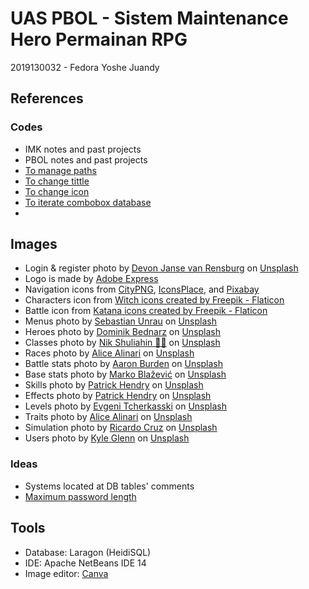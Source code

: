 # UAS PBOL - Sistem Maintenance Hero Permainan RPG

2019130032 - Fedora Yoshe Juandy

## References

### Codes

- IMK notes and past projects
- PBOL notes and past projects
- [To manage paths](https://stackoverflow.com/questions/61531317/how-do-i-determine-the-correct-path-for-fxml-files-css-files-images-and-other)
- [To change tittle](https://www.tabnine.com/code/java/methods/javafx.stage.Stage/setTitle)
- [To change icon](https://stackoverflow.com/questions/10121991/javafx-application-icon)
- [To iterate combobox database](https://stackoverflow.com/questions/39539838/javafx-populating-a-combobox-with-data-from-a-mysql-database-stringconverter-b)
- 

## Images

- Login & register photo by <a href="https://unsplash.com/@huntleytography?utm_source=unsplash&utm_medium=referral&utm_content=creditCopyText">Devon Janse van Rensburg</a> on <a href="https://unsplash.com/s/photos/cave?utm_source=unsplash&utm_medium=referral&utm_content=creditCopyText">Unsplash</a>
- Logo is made by <a href="https://express.adobe.com/express-apps/logo-maker">Adobe Express</a>
- Navigation icons from <a href="https://www.citypng.com/">CityPNG</a>, <a href="https://iconsplace.com/">IconsPlace</a>, and <a href="https://pixabay.com/">Pixabay</a>
- Characters icon from <a href="https://www.flaticon.com/free-icons/witch" title="witch icons">Witch icons created by Freepik - Flaticon</a>
- Battle icon from <a href="https://www.flaticon.com/free-icons/katana" title="katana icons">Katana icons created by Freepik - Flaticon</a>
- Menus photo by <a href="https://unsplash.com/@sebastian_unrau?utm_source=unsplash&utm_medium=referral&utm_content=creditCopyText">Sebastian Unrau</a> on <a href="https://unsplash.com/?utm_source=unsplash&utm_medium=referral&utm_content=creditCopyText">Unsplash</a>
- Heroes photo by <a href="https://unsplash.com/@betno?utm_source=unsplash&utm_medium=referral&utm_content=creditCopyText">Dominik Bednarz</a> on <a href="https://unsplash.com/s/photos/fantasy?utm_source=unsplash&utm_medium=referral&utm_content=creditCopyText">Unsplash</a>
- Classes photo by <a href="https://unsplash.com/@tjump?utm_source=unsplash&utm_medium=referral&utm_content=creditCopyText">Nik Shuliahin 💛💙</a> on <a href="https://unsplash.com/s/photos/medieval?utm_source=unsplash&utm_medium=referral&utm_content=creditCopyText">Unsplash</a>
- Races photo by <a href="https://unsplash.com/@alicealinari?utm_source=unsplash&utm_medium=referral&utm_content=creditCopyText">Alice Alinari</a> on <a href="https://unsplash.com/s/photos/fantasy?utm_source=unsplash&utm_medium=referral&utm_content=creditCopyText">Unsplash</a>
- Battle stats photo by <a href="https://unsplash.com/@aaronburden?utm_source=unsplash&utm_medium=referral&utm_content=creditCopyText">Aaron Burden</a> on <a href="https://unsplash.com/s/photos/fantasy?utm_source=unsplash&utm_medium=referral&utm_content=creditCopyText">Unsplash</a>
- Base stats photo by <a href="https://unsplash.com/@kerber?utm_source=unsplash&utm_medium=referral&utm_content=creditCopyText">Marko Blažević</a> on <a href="https://unsplash.com/s/photos/fantasy?utm_source=unsplash&utm_medium=referral&utm_content=creditCopyText">Unsplash</a>
- Skills photo by <a href="https://unsplash.com/@worldsbetweenlines?utm_source=unsplash&utm_medium=referral&utm_content=creditCopyText">Patrick Hendry</a> on <a href="https://unsplash.com/s/photos/fire?utm_source=unsplash&utm_medium=referral&utm_content=creditCopyText">Unsplash</a>
- Effects photo by <a href="https://unsplash.com/@worldsbetweenlines?utm_source=unsplash&utm_medium=referral&utm_content=creditCopyText">Patrick Hendry</a> on <a href="https://unsplash.com/s/photos/fire?utm_source=unsplash&utm_medium=referral&utm_content=creditCopyText">Unsplash</a>
- Levels photo by <a href="https://unsplash.com/@evgenit?utm_source=unsplash&utm_medium=referral&utm_content=creditCopyText">Evgeni Tcherkasski</a> on <a href="https://unsplash.com/s/photos/fantasy?utm_source=unsplash&utm_medium=referral&utm_content=creditCopyText">Unsplash</a>
- Traits photo by <a href="https://unsplash.com/@alicealinari?utm_source=unsplash&utm_medium=referral&utm_content=creditCopyText">Alice Alinari</a> on <a href="https://unsplash.com/s/photos/fantasy?utm_source=unsplash&utm_medium=referral&utm_content=creditCopyText">Unsplash</a>
- Simulation photo by <a href="https://unsplash.com/@mavrick?utm_source=unsplash&utm_medium=referral&utm_content=creditCopyText">Ricardo Cruz</a> on <a href="https://unsplash.com/s/photos/sword?utm_source=unsplash&utm_medium=referral&utm_content=creditCopyText">Unsplash</a>
- Users photo by <a href="https://unsplash.com/@kylejglenn?utm_source=unsplash&utm_medium=referral&utm_content=creditCopyText">Kyle Glenn</a> on <a href="https://unsplash.com/s/photos/adventurers?utm_source=unsplash&utm_medium=referral&utm_content=creditCopyText">Unsplash</a>

### Ideas

- Systems located at DB tables' comments
- [Maximum password length](https://stackoverflow.com/questions/98768/should-i-impose-a-maximum-length-on-passwords)

## Tools

- Database: Laragon (HeidiSQL)
- IDE: Apache NetBeans IDE 14
- Image editor: [Canva](https://www.canva.com/)
